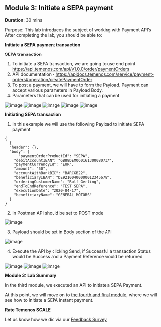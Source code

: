 ## Module 3: Initiate a SEPA payment

**Duration**: 30 mins

Purpose: This lab introduces the subject of working with Payment API’s 
After completing the lab, you should be able to:

**Initiate a SEPA payment transaction**

**SEPA transaction**
1. To initiate a SEPA transaction, we are going to use end point https://api.temenos.com/api/v1.0.0/order/paymentOrders
2. API documentation - https://apidocs.temenos.com/service/payment-orders#operation/createPaymentOrder
3. To post a payment, we will have to form the Payload. Payment can accept various parameters in Payload Body. 
4. Parameters that can be used for initiating a payment 

![image](https://github.com/temenos/SCALE2020/blob/main/Creating%20a%20Seamless%20Payment%20Experience%20Using%20Temenos%20Payment%20APIs/images/image011.png)
![image](https://github.com/temenos/SCALE2020/blob/main/Creating%20a%20Seamless%20Payment%20Experience%20Using%20Temenos%20Payment%20APIs/images/image012.png)
![image](https://github.com/temenos/SCALE2020/blob/main/Creating%20a%20Seamless%20Payment%20Experience%20Using%20Temenos%20Payment%20APIs/images/image013.png)
![image](https://github.com/temenos/SCALE2020/blob/main/Creating%20a%20Seamless%20Payment%20Experience%20Using%20Temenos%20Payment%20APIs/images/image014.png)
![image](https://github.com/temenos/SCALE2020/blob/main/Creating%20a%20Seamless%20Payment%20Experience%20Using%20Temenos%20Payment%20APIs/images/image015.png)

**Initiating SEPA transaction**
1. In this example we will use the following Payload to initiate SEPA payment
```
{
  {
  "header": {},
  "body": {
      "paymentOrderProductId": "SEPA",
    "debitAccountIBAN": "GB88DEMO60161300080737",
    "paymentCurrencyId": "EUR",
    "amount": "50",
    "accountWithBankBIC": "BARCGB22",
    "beneficiaryIBAN": "DE92100400000012345678",
    "orderingCustomerName": "Rolf Gerling",
    "endToEndReference": "TEST SEPA",
    "executionDate": "2020-04-17",
    "beneficiaryName": "GENERAL MOTORS"
  }
}
```

2. In Postman API should be set to POST mode

![image](https://github.com/temenos/SCALE2020/blob/main/Creating%20a%20Seamless%20Payment%20Experience%20Using%20Temenos%20Payment%20APIs/images/image016.png)

3. Payload should be set in Body section of the API

![image](https://github.com/temenos/SCALE2020/blob/main/Creating%20a%20Seamless%20Payment%20Experience%20Using%20Temenos%20Payment%20APIs/images/image017.png)

4. Execute the API by clicking Send, if Successful a transaction Status would be Success and a Payment Reference would be returned

![image](https://github.com/temenos/SCALE2020/blob/main/Creating%20a%20Seamless%20Payment%20Experience%20Using%20Temenos%20Payment%20APIs/images/image018.png)
![image](https://github.com/temenos/SCALE2020/blob/main/Creating%20a%20Seamless%20Payment%20Experience%20Using%20Temenos%20Payment%20APIs/images/image019.png)
![image](https://github.com/temenos/SCALE2020/blob/main/Creating%20a%20Seamless%20Payment%20Experience%20Using%20Temenos%20Payment%20APIs/images/image020.png)

**Module 3: Lab Summary**

In the third module, we executed an API to initiate a SEPA Payment.

At this point, we will move on to [the fourth and final module](https://github.com/temenos/SCALE2020/blob/main/Creating%20a%20Seamless%20Payment%20Experience%20Using%20Temenos%20Payment%20APIs/Module4-InitiateASepaInstantPayment.md), where we will see how to initiate a SEPA instant payment.

**Rate Temenos SCALE**

Let us know how we did via our [Feedback Survey]()